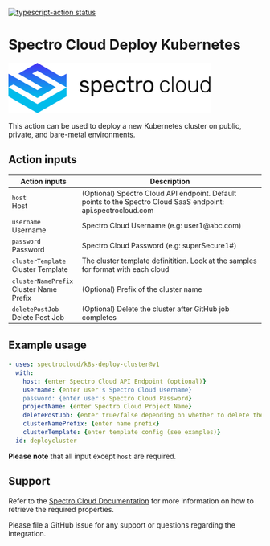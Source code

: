 <a href="https://github.com/actions/typescript-action/actions"><img alt="typescript-action status" src="https://github.com/actions/typescript-action/workflows/build-test/badge.svg"></a>

# Spectro Cloud Deploy Kubernetes

<p align="left">
<img alt="Spectro Cloud" src="./spectrocloud-logo.png" height="100" />
</p>

This action can be used to deploy a new Kubernetes cluster on public, private, and bare-metal environments.

## Action inputs

<table>
  <thead>
    <tr>
      <th>Action inputs</th>
      <th>Description</th>
    </tr>
  </thead>
  <tr>
    <td><code>host</code><br/>Host</td>
    <td>(Optional) Spectro Cloud API endpoint. Default points to the Spectro Cloud SaaS endpoint: api.spectrocloud.com</td>
  </tr>
  <tr>
    <td><code>username</code><br/>Username</td>
    <td>Spectro Cloud Username (e.g: user1@abc.com)</td>
  </tr>
  <tr>
    <td><code>password</code><br/>Password</td>
    <td>Spectro Cloud Password (e.g: superSecure1#)</td>
  </tr>
  <tr>
    <td><code>clusterTemplate</code><br/>Cluster Template</td>
    <td>The cluster template definitition. Look at the samples for format with each cloud</td>
  </tr>
  <tr>
    <td><code>clusterNamePrefix</code><br/>Cluster Name Prefix</td>
    <td>(Optional) Prefix of the cluster name</td>
  </tr>
  <tr>
    <td><code>deletePostJob</code><br/>Delete Post Job</td>
    <td>(Optional) Delete the cluster after GitHub job completes</td>
  </tr>
</table>

## Example usage

```yaml
- uses: spectrocloud/k8s-deploy-cluster@v1
  with:
    host: {enter Spectro Cloud API Endpoint (optional)}
    username: {enter user's Spectro Cloud Username}
    password: {enter user's Spectro Cloud Password}
    projectName: {enter Spectro Cloud Project Name}
    deletePostJob: {enter true/false depending on whether to delete the cluster after job}
    clusterNamePrefix: {enter name prefix}
    clusterTemplate: {enter template config (see examples)}
  id: deploycluster
```

**Please note** that all input except `host` are required.


## Support

Refer to the [Spectro Cloud Documentation](https://docs.spectrocloud.com) for more information on how to
retrieve the required properties.

Please file a GitHub issue for any support or questions regarding the integration.
